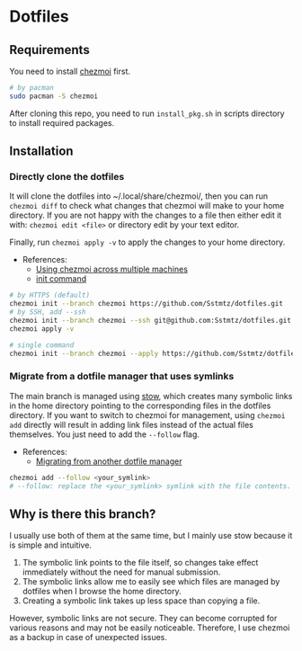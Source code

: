 # Dotfiles

## Requirements

You need to install [chezmoi](https://github.com/twpayne/chezmoi) first.

```sh
# by pacman
sudo pacman -S chezmoi
```

After cloning this repo, you need to run `install_pkg.sh` in scripts directory to install required packages.

## Installation

### Directly clone the dotfiles

It will clone the dotfiles into ~/.local/share/chezmoi/, then you can run `chezmoi diff` to check what changes that chezmoi will make to your home directory. If you are not happy with the changes to a file then either edit it with: `chezmoi edit <file>` or directory edit by your text editor.

Finally, run `chezmoi apply -v` to apply the changes to your home directory.

- References:
  - [Using chezmoi across multiple machines](https://www.chezmoi.io/quick-start/#using-chezmoi-across-multiple-machines)
  - [init command](https://www.chezmoi.io/reference/commands/init/)

```sh
# by HTTPS (default)
chezmoi init --branch chezmoi https://github.com/Sstmtz/dotfiles.git
# by SSH, add --ssh 
chezmoi init --branch chezmoi --ssh git@github.com:Sstmtz/dotfiles.git
chezmoi apply -v

# single command
chezmoi init --branch chezmoi --apply https://github.com/Sstmtz/dotfiles.git
```

### Migrate from a dotfile manager that uses symlinks

The main branch is managed using [stow](https://github.com/aspiers/stow), which creates many symbolic links in the home directory pointing to the corresponding files in the dotfiles directory. If you want to switch to chezmoi for management, using `chezmoi add` directly will result in adding link files instead of the actual files themselves. You just need to add the `--follow` flag.

- References:
  - [Migrating from another dotfile manager](https://www.chezmoi.io/migrating-from-another-dotfile-manager/)

```sh
chezmoi add --follow <your_symlink>
# --follow: replace the <your_symlink> symlink with the file contents.
```

## Why is there this branch?

I usually use both of them at the same time, but I mainly use stow because it is simple and intuitive.

1. The symbolic link points to the file itself, so changes take effect immediately without the need for manual submission.
2. The symbolic links allow me to easily see which files are managed by dotfiles when I browse the home directory.
3. Creating a symbolic link takes up less space than copying a file.

However, symbolic links are not secure. They can become corrupted for various reasons and may not be easily noticeable. Therefore, I use chezmoi as a backup in case of unexpected issues.
